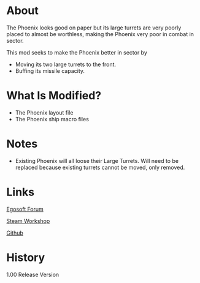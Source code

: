 # About

The Phoenix looks good on paper but its large turrets are very poorly placed to almost be worthless, making the Phoenix very poor in combat in sector.

This mod seeks to make the Phoenix better in sector by

* Moving its two large turrets to the front.
* Buffing its missile capacity.

# What Is Modified?

* The Phoenix layout file
* The Phoenix ship macro files

# Notes

* Existing Phoenix will all loose their Large Turrets. Will need to be replaced because existing turrets cannot be moved, only removed.

# Links

[Egosoft Forum](https://forum.egosoft.com/viewtopic.php?f=181&t=419740)

[Steam Workshop](https://steamcommunity.com/sharedfiles/filedetails/?id=1904395980)

[Github](https://github.com/rovermicrover/x4-improved-phoenix)

# History

1.00 Release Version